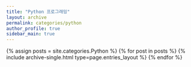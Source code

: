 ```yaml
---
title: "Python 프로그래밍"
layout: archive
permalink: categories/python
author_profile: true
sidebar_main: true
---
```


{% assign posts = site.categories.Python %}
{% for post in posts %} {% include archive-single.html type=page.entries_layout %} {% endfor %}
